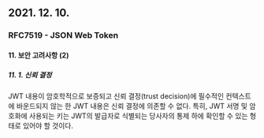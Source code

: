 ## 2021. 12. 10.

### RFC7519 - JSON Web Token

#### 11. 보안 고려사항 (2)

##### 11. 1. 신뢰 결정

JWT 내용이 암호학적으로 보증되고 신뢰 결정(trust decision)에 필수적인 컨텍스트에 바운드되지 않는 한 JWT 내용은 신뢰 결정에 의존할 수 없다. 특히, JWT 서명 및 암호화에 사용되는 키는  JWT의 발급자로 식별되는 당사자의 통제 하에 확인할 수 있는 형태로 있어야 할 것이다.


